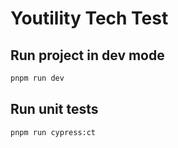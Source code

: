 # Youtility Tech Test

## Run project in dev mode

```bash
pnpm run dev
```

## Run unit tests

```bash
pnpm run cypress:ct
```
